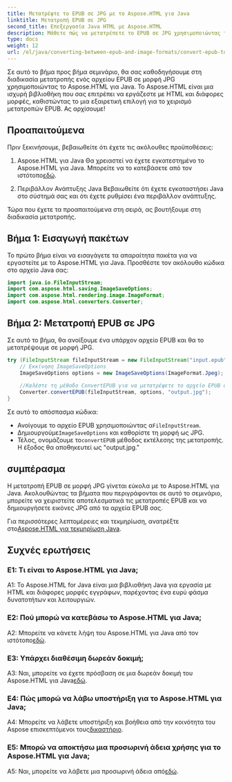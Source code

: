 ```yaml
---
title: Μετατρέψτε το EPUB σε JPG με το Aspose.HTML για Java
linktitle: Μετατροπή EPUB σε JPG
second_title: Επεξεργασία Java HTML με Aspose.HTML
description: Μάθετε πώς να μετατρέπετε το EPUB σε JPG χρησιμοποιώντας το Aspose.HTML για Java. Ακολουθήστε τον οδηγό βήμα προς βήμα και αξιοποιήστε τη δύναμη του Aspose.HTML.
type: docs
weight: 12
url: /el/java/converting-between-epub-and-image-formats/convert-epub-to-jpg/
---
```

Σε αυτό το βήμα προς βήμα σεμινάριο, θα σας καθοδηγήσουμε στη διαδικασία μετατροπής ενός αρχείου EPUB σε μορφή JPG χρησιμοποιώντας το Aspose.HTML για Java. Το Aspose.HTML είναι μια ισχυρή βιβλιοθήκη που σας επιτρέπει να εργάζεστε με HTML και διάφορες μορφές, καθιστώντας το μια εξαιρετική επιλογή για το χειρισμό μετατροπών EPUB. Ας αρχίσουμε!

## Προαπαιτούμενα

Πριν ξεκινήσουμε, βεβαιωθείτε ότι έχετε τις ακόλουθες προϋποθέσεις:

1. Aspose.HTML για Java
 Θα χρειαστεί να έχετε εγκατεστημένο το Aspose.HTML για Java. Μπορείτε να το κατεβάσετε από τον ιστότοπο[εδώ](https://releases.aspose.com/html/java/).

2. Περιβάλλον Ανάπτυξης Java
Βεβαιωθείτε ότι έχετε εγκαταστήσει Java στο σύστημά σας και ότι έχετε ρυθμίσει ένα περιβάλλον ανάπτυξης.

Τώρα που έχετε τα προαπαιτούμενα στη σειρά, ας βουτήξουμε στη διαδικασία μετατροπής.

## Βήμα 1: Εισαγωγή πακέτων

Το πρώτο βήμα είναι να εισαγάγετε τα απαραίτητα πακέτα για να εργαστείτε με το Aspose.HTML για Java. Προσθέστε τον ακόλουθο κώδικα στο αρχείο Java σας:

```java
import java.io.FileInputStream;
import com.aspose.html.saving.ImageSaveOptions;
import com.aspose.html.rendering.image.ImageFormat;
import com.aspose.html.converters.Converter;
```

## Βήμα 2: Μετατροπή EPUB σε JPG

Σε αυτό το βήμα, θα ανοίξουμε ένα υπάρχον αρχείο EPUB και θα το μετατρέψουμε σε μορφή JPG.

```java
try (FileInputStream fileInputStream = new FileInputStream("input.epub")) {
    // Εκκίνηση ImageSaveOptions
    ImageSaveOptions options = new ImageSaveOptions(ImageFormat.Jpeg);
    
    //Καλέστε τη μέθοδο ConvertEPUB για να μετατρέψετε το αρχείο EPUB σε JPG.
    Converter.convertEPUB(fileInputStream, options, "output.jpg");
}
```

Σε αυτό το απόσπασμα κώδικα:

-  Ανοίγουμε το αρχείο EPUB χρησιμοποιώντας α`FileInputStream`.
-  Δημιουργούμε`ImageSaveOptions` και καθορίστε τη μορφή ως JPG.
-  Τέλος, ονομάζουμε το`convertEPUB` μέθοδος εκτέλεσης της μετατροπής. Η έξοδος θα αποθηκευτεί ως "output.jpg."

## συμπέρασμα

Η μετατροπή EPUB σε μορφή JPG γίνεται εύκολα με το Aspose.HTML για Java. Ακολουθώντας τα βήματα που περιγράφονται σε αυτό το σεμινάριο, μπορείτε να χειριστείτε αποτελεσματικά τις μετατροπές EPUB και να δημιουργήσετε εικόνες JPG από τα αρχεία EPUB σας.

 Για περισσότερες λεπτομέρειες και τεκμηρίωση, ανατρέξτε στο[Aspose.HTML για τεκμηρίωση Java](https://reference.aspose.com/html/java/).

## Συχνές ερωτήσεις

### Ε1: Τι είναι το Aspose.HTML για Java;

A1: Το Aspose.HTML for Java είναι μια βιβλιοθήκη Java για εργασία με HTML και διάφορες μορφές εγγράφων, παρέχοντας ένα ευρύ φάσμα δυνατοτήτων και λειτουργιών.

### Ε2: Πού μπορώ να κατεβάσω το Aspose.HTML για Java;

 A2: Μπορείτε να κάνετε λήψη του Aspose.HTML για Java από τον ιστότοπο[εδώ](https://releases.aspose.com/html/java/).

### Ε3: Υπάρχει διαθέσιμη δωρεάν δοκιμή;

 A3: Ναι, μπορείτε να έχετε πρόσβαση σε μια δωρεάν δοκιμή του Aspose.HTML για Java[εδώ](https://releases.aspose.com/).

### Ε4: Πώς μπορώ να λάβω υποστήριξη για το Aspose.HTML για Java;

 A4: Μπορείτε να λάβετε υποστήριξη και βοήθεια από την κοινότητα του Aspose επισκεπτόμενοι τους[δικαστήριο](https://forum.aspose.com/).

### Ε5: Μπορώ να αποκτήσω μια προσωρινή άδεια χρήσης για το Aspose.HTML για Java;

A5: Ναι, μπορείτε να λάβετε μια προσωρινή άδεια από[εδώ](https://purchase.aspose.com/temporary-license/).
